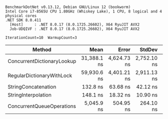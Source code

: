 ```

BenchmarkDotNet v0.13.12, Debian GNU/Linux 12 (bookworm)
Intel Core i7-8565U CPU 1.80GHz (Whiskey Lake), 1 CPU, 8 logical and 4 physical cores
.NET SDK 8.0.411
  [Host]     : .NET 8.0.17 (8.0.1725.26602), X64 RyuJIT AVX2
  Job-UDQIVF : .NET 8.0.17 (8.0.1725.26602), X64 RyuJIT AVX2

IterationCount=10  WarmupCount=3  

```
| Method                     | Mean        | Error       | StdDev      | Gen0   | Allocated |
|--------------------------- |------------:|------------:|------------:|-------:|----------:|
| ConcurrentDictionaryLookup | 31,388.1 ns | 4,624.73 ns | 2,752.10 ns |      - |         - |
| RegularDictionaryWithLock  | 59,930.6 ns | 4,401.21 ns | 2,911.13 ns |      - |         - |
| StringConcatenation        |    132.8 ns |    63.68 ns |    42.12 ns | 0.0114 |      48 B |
| StringInterpolation        |    148.1 ns |    18.32 ns |    10.90 ns | 0.0172 |      72 B |
| ConcurrentQueueOperations  |  5,045.9 ns |   504.95 ns |   264.10 ns | 0.6256 |    2624 B |
